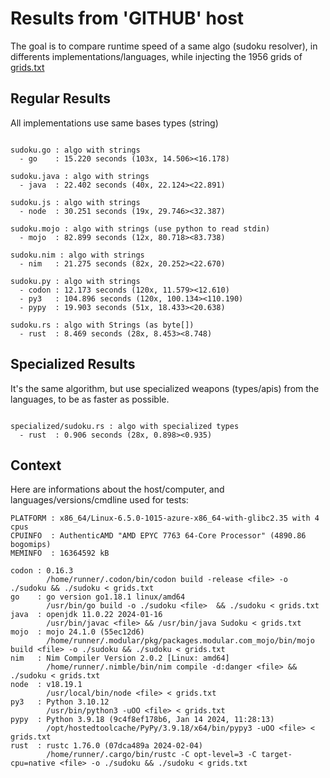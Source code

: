# Results from 'GITHUB' host

The goal is to compare runtime speed of a same algo (sudoku resolver), in differents implementations/languages, while injecting the 1956 grids of [grids.txt](grids.txt)

## Regular Results

All implementations use same bases types (string)

```

sudoku.go : algo with strings
  - go    : 15.220 seconds (103x, 14.506><16.178)

sudoku.java : algo with strings
  - java  : 22.402 seconds (40x, 22.124><22.891)

sudoku.js : algo with strings
  - node  : 30.251 seconds (19x, 29.746><32.387)

sudoku.mojo : algo with strings (use python to read stdin)
  - mojo  : 82.899 seconds (12x, 80.718><83.738)

sudoku.nim : algo with strings
  - nim   : 21.275 seconds (82x, 20.252><22.670)

sudoku.py : algo with strings
  - codon : 12.173 seconds (120x, 11.579><12.610)
  - py3   : 104.896 seconds (120x, 100.134><110.190)
  - pypy  : 19.903 seconds (51x, 18.433><20.638)

sudoku.rs : algo with Strings (as byte[])
  - rust  : 8.469 seconds (28x, 8.453><8.748)

```

## Specialized Results

It's the same algorithm, but use specialized weapons (types/apis) from the languages, to be as faster as possible.

```

specialized/sudoku.rs : algo with specialized types
  - rust  : 0.906 seconds (28x, 0.898><0.935)

```
## Context

Here are informations about the host/computer, and languages/versions/cmdline used for tests:
```
PLATFORM : x86_64/Linux-6.5.0-1015-azure-x86_64-with-glibc2.35 with 4 cpus
CPUINFO  : AuthenticAMD "AMD EPYC 7763 64-Core Processor" (4890.86 bogomips)
MEMINFO  : 16364592 kB

codon : 0.16.3
        /home/runner/.codon/bin/codon build -release <file> -o ./sudoku && ./sudoku < grids.txt
go    : go version go1.18.1 linux/amd64
        /usr/bin/go build -o ./sudoku <file>  && ./sudoku < grids.txt
java  : openjdk 11.0.22 2024-01-16
        /usr/bin/javac <file> && /usr/bin/java Sudoku < grids.txt
mojo  : mojo 24.1.0 (55ec12d6)
        /home/runner/.modular/pkg/packages.modular.com_mojo/bin/mojo build <file> -o ./sudoku && ./sudoku < grids.txt
nim   : Nim Compiler Version 2.0.2 [Linux: amd64]
        /home/runner/.nimble/bin/nim compile -d:danger <file> && ./sudoku < grids.txt
node  : v18.19.1
        /usr/local/bin/node <file> < grids.txt
py3   : Python 3.10.12
        /usr/bin/python3 -uOO <file> < grids.txt
pypy  : Python 3.9.18 (9c4f8ef178b6, Jan 14 2024, 11:28:13)
        /opt/hostedtoolcache/PyPy/3.9.18/x64/bin/pypy3 -uOO <file> < grids.txt
rust  : rustc 1.76.0 (07dca489a 2024-02-04)
        /home/runner/.cargo/bin/rustc -C opt-level=3 -C target-cpu=native <file> -o ./sudoku && ./sudoku < grids.txt

```


